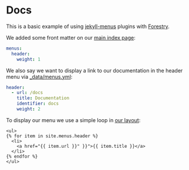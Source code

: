 # Docs

This is a basic example of using [jekyll-menus](https://github.com/forestryio/jekyll-menus#jekyll-menus) plugins with [Forestry](https://forestry.io).

We added some front matter on our [main index page](index.md):

```yaml
menus:
  header:
    weight: 1
```

We also say we want to display a link to our documentation in the header menu via [_data/menus.yml](_data/menus.yml):

```yaml
header:
  - url: /docs
    title: Documentation
    identifier: docs
    weight: 2
```

To display our menu we use a simple loop in [our layout](_layouts/default.html):

```liquid
<ul>
{% for item in site.menus.header %}
  <li>
    <a href="{{ item.url }}" }}">{{ item.title }}</a>
  </li>
{% endfor %}
</ul>
```
